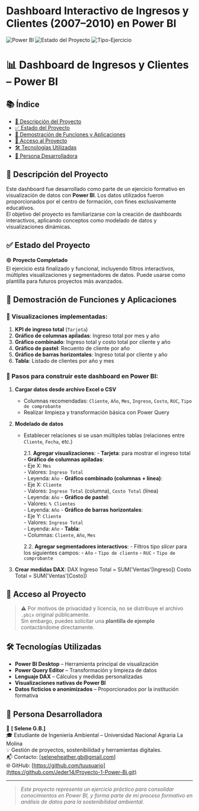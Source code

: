 # Dashboard Interactivo de Ingresos y Clientes (2007–2010) en Power BI

![Power BI](https://img.shields.io/badge/Power%20BI-Dashboard-yellow?style=for-the-badge&logo=powerbi)
![Estado del Proyecto](https://img.shields.io/badge/Estado-Completo-brightgreen?style=for-the-badge)
![Tipo-Ejercicio](https://img.shields.io/badge/Tipo-Ejercicio%20educativo-blue?style=for-the-badge)

# 📊 Dashboard de Ingresos y Clientes – Power BI

## 📚 Índice

- [📄 Descripción del Proyecto](#-descripción-del-proyecto)
- [✅ Estado del Proyecto](#-estado-del-proyecto)
- [🎥 Demostración de Funciones y Aplicaciones](#-demostración-de-funciones-y-aplicaciones)
- [🔐 Acceso al Proyecto](#-acceso-al-proyecto)
- [🛠 Tecnologías Utilizadas](#-tecnologías-utilizadas)
- [👤 Persona Desarrolladora](#-persona-desarrolladora)

## 📄 Descripción del Proyecto

Este dashboard fue desarrollado como parte de un ejercicio formativo en visualización de datos con **Power BI**. Los datos utilizados fueron proporcionados por el centro de formación, con fines exclusivamente educativos.  
El objetivo del proyecto es familiarizarse con la creación de dashboards interactivos, aplicando conceptos como modelado de datos y visualizaciones dinámicas.

## ✅ Estado del Proyecto

🟢 **Proyecto Completado**  
El ejercicio está finalizado y funcional, incluyendo filtros interactivos, múltiples visualizaciones y segmentadores de datos. Puede usarse como plantilla para futuros proyectos más avanzados.

## 🎥 Demostración de Funciones y Aplicaciones

### 📌 Visualizaciones implementadas:

1. **KPI de ingreso total** (`Tarjeta`)
2. **Gráfico de columnas apiladas**: Ingreso total por mes y año
3. **Gráfico combinado**: Ingreso total y costo total por cliente y año
4. **Gráfico de pastel**: Recuento de cliente por año
5. **Gráfico de barras horizontales**: Ingreso total por cliente y año
6. **Tabla**: Listado de clientes por año y mes

### 🧩 Pasos para construir este dashboard en Power BI:

1. **Cargar datos desde archivo Excel o CSV**
   - Columnas recomendadas: `Cliente`, `Año`, `Mes`, `Ingreso`, `Costo`, `RUC`, `Tipo de comprobante`
   - Realizar limpieza y transformación básica con Power Query

2. **Modelado de datos**
   - Establecer relaciones si se usan múltiples tablas (relaciones entre `Cliente`, `Fecha`, etc.)

     2.1. **Agregar visualizaciones**:
           - **Tarjeta**: para mostrar el ingreso total
           - **Gráfico de columnas apiladas**:  
             - Eje X: `Mes`  
             - Valores: `Ingreso Total`  
             - Leyenda: `Año`
           - **Gráfico combinado (columnas + línea)**:  
             - Eje X: `Cliente`  
             - Valores: `Ingreso Total` (columna), `Costo Total` (línea)  
             - Leyenda: `Año`
           - **Gráfico de pastel**:  
             - Valores: `% Clientes`  
             - Leyenda: `Año`
           - **Gráfico de barras horizontales**:  
             - Eje Y: `Cliente`  
             - Valores: `Ingreso Total`  
             - Leyenda: `Año`
           - **Tabla**:  
             - Columnas: `Cliente`, `Año`, `Mes`

      2.2. **Agregar segmentadores interactivos**:
           - Filtros tipo *slicer* para los siguientes campos:
            - `Año`
            - `Tipo de cliente`
            - `RUC`
            - `Tipo de comprobante`
        
3. **Crear medidas DAX**:
   DAX
Ingreso Total = SUM('Ventas'[Ingreso])
Costo Total = SUM('Ventas'[Costo])

## 🔐 Acceso al Proyecto

> ⚠️
> Por motivos de privacidad y licencia, no se distribuye el archivo `.pbix` original públicamente.  
> Sin embargo, puedes solicitar una **plantilla de ejemplo** contactándome directamente.

## 🛠 Tecnologías Utilizadas

- **Power BI Desktop** – Herramienta principal de visualización
- **Power Query Editor** – Transformación y limpieza de datos
- **Lenguaje DAX** – Cálculos y medidas personalizadas
- **Visualizaciones nativas de Power BI**
- **Datos ficticios o anonimizados** – Proporcionados por la institución formativa

## 👤 Persona Desarrolladora

📛 **[ Selene G.B.]**  
🎓 Estudiante de Ingeniería Ambiental – Universidad Nacional Agraria La Molina  
💡 Gestión de proyectos, sostenibilidad y herramientas digitales.  
📬 Contacto: [seleneheather.gb@gmail.com]  
🌐 GitHub: [https://github.com/tuusuario](https://github.com/Jeder14/Proyecto-1-Power-Bi.git)

---

> *Este proyecto representa un ejercicio práctico para consolidar conocimientos en Power BI, y forma parte de mi proceso formativo en análisis de datos para la sostenibilidad ambiental.*

